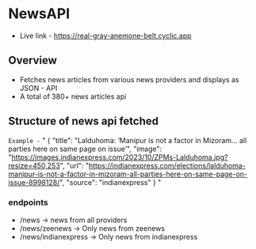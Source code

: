 
# NewsAPI

- Live link - https://real-gray-anemone-belt.cyclic.app
  
## Overview 
- Fetches news articles from various news providers and displays as JSON - API
- A total of 380+ news articles api

## Structure of news api fetched

`Example -`
"
{
    "title": "Lalduhoma: ‘Manipur is not a factor in Mizoram… all parties here on same page on issue’",
    "image": "https://images.indianexpress.com/2023/10/ZPMs-Lalduhoma.jpg?resize=450,253",
    "url": "https://indianexpress.com/elections/lalduhoma-manipur-is-not-a-factor-in-mizoram-all-parties-here-on-same-page-on-issue-8998128/",
    "source": "indianexpress"
}
"

### endpoints
- /news -> news from all providers
- /news/zeenews -> Only news from zeenews
- /news/indianexpress -> Only news from indianexpress

